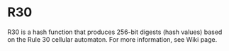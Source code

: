 R30
===

R30 is a hash function that produces 256-bit digests (hash values) based on the Rule 30 cellular automaton.
For more information, see Wiki page. 

